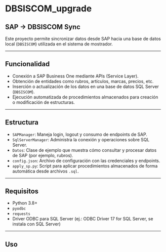 # DBSISCOM_upgrade

## SAP → DBSISCOM Sync

Este proyecto permite sincronizar datos desde SAP hacia una base de datos local (`DBSISCOM`) utilizada en el sistema de mostrador.

---

## Funcionalidad

- Conexión a SAP Business One mediante APIs (Service Layer).
- Obtención de entidades como rubros, artículos, marcas, precios, etc.
- Inserción o actualización de los datos en una base de datos SQL Server (`DBSISCOM`).
- Ejecución automatizada de procedimientos almacenados para creación o modificación de estructuras.

---

## Estructura

- `SAPManager`: Maneja login, logout y consumo de endpoints de SAP.
- `SqlServerManager`: Administra la conexión y operaciones sobre SQL Server.
- `Datos`: Clase de ejemplo que muestra cómo consultar y procesar datos de SAP (por ejemplo, rubros).
- `config.json`: Archivo de configuración con las credenciales y endpoints.
- `apply_sp.py`: Script para aplicar procedimientos almacenados de forma automática desde archivos `.sql`.

---

## Requisitos

- Python 3.8+
- `pyodbc`
- `requests`
- Driver ODBC para SQL Server (ej.: ODBC Driver 17 for SQL Server, se instala con SQL Server)

---

## Uso

<!-- ### Sincronización principal: -->

<!-- ```bash -->
<!-- # python main.py


### Para aplicar cambios en la base de datos (crear o modificar procedimientos almacenados):
# Este script debe ejecutarse desde la raíz del proyecto y permite mantener los procedimientos almacenados actualizados automáticamente a partir de archivos .sql.

# python apply_sp.py -->
